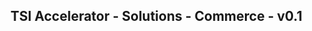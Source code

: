 TSI Accelerator - Solutions - Commerce - v0.1
--------------------------------------------------------------------------------------------


